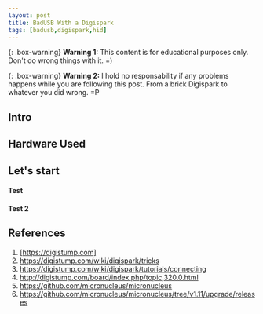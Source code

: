 ```yaml
---
layout: post
title: BadUSB With a Digispark
tags: [badusb,digispark,hid]
---
```


{: .box-warning}
**Warning 1:** This content is for educational purposes only. Don't do wrong things with it. =)

{: .box-warning} 
**Warning 2:** I hold no responsability if any problems happens while you are following this post. From a brick Digispark to whatever you did wrong. =P


## Intro

## Hardware Used

## Let's start

#### Test
#### Test 2

## References

1. [https://digistump.com]
2. https://digistump.com/wiki/digispark/tricks
3. https://digistump.com/wiki/digispark/tutorials/connecting
4. http://digistump.com/board/index.php/topic,320.0.html
5. https://github.com/micronucleus/micronucleus
6. https://github.com/micronucleus/micronucleus/tree/v1.11/upgrade/releases

